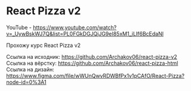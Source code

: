 # React Pizza v2
YouTube - https://www.youtube.com/watch?v=_UywBskWJ7Q&list=PL0FGkDGJQjJG9eI85xM1_iLIf6BcEdaNl

Прохожу курс React Pizza v2

Ссылка на исходник: https://github.com/Archakov06/react-pizza-v2
Ссылка на вёрстку: https://github.com/Archakov06/react-pizza-html
Ссылка на дизайн: https://www.figma.com/file/wWUnQwvRDWBfPx1v1pCAfO/React-Pizza?node-id=0%3A1